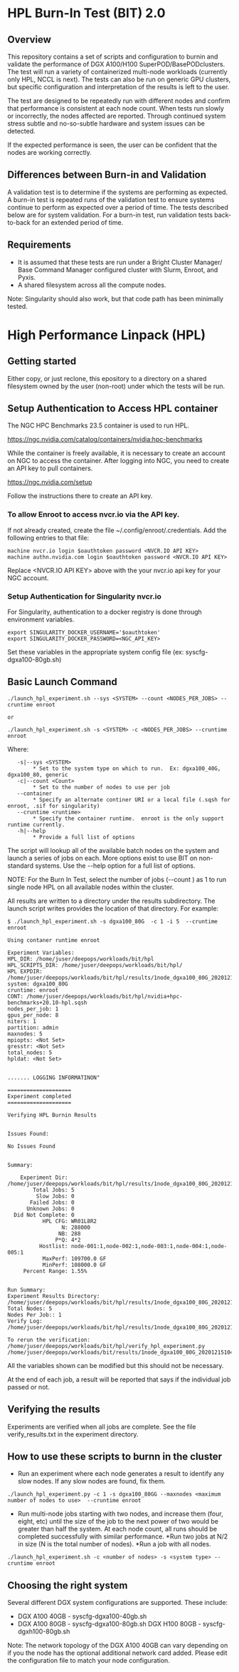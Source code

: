 # HPL Burn-In Test (BIT) 2.0

## Overview

This repository contains a set of scripts and configuration to burnin and validate the performance of DGX A100/H100 SuperPOD/BasePODclusters. The test will run a variety of containerized multi-node workloads (currently only HPL, NCCL is next).  The tests can also be run on generic GPU clusters, but specific configuration and interpretation of the results is left to the user.

The test are designed to be repeatedly run with different nodes and confirm that performance is consistent at each node count.  When tests run slowly or incorrectly, the nodes affected are reported.  Through continued system stress subtle and no-so-subtle hardware and system issues can be detected.  

If the expected performance is seen, the user can be confident that the nodes are working correctly.

## Differences between Burn-in and Validation
A validation test is to determine if the systems are performing as expected.  A burn-in test is 
repeated runs of the validation test to ensure systems continue to perform as expected over a 
period of time.  The tests described below are for system validation.  For a burn-in test, run 
validation tests back-to-back for an extended period of time.

## Requirements

- It is assumed that these tests are run under a Bright Cluster Manager/ Base Command Manager configured cluster with Slurm, Enroot, and Pyxis.
- A shared filesystem across all the compute nodes.

Note: Singularity should also work, but that code path has been minimally tested.

# High Performance Linpack (HPL)

## Getting started

Either copy, or just reclone, this epository to a directory on a shared filesystem owned by the user (non-root) under which the tests will be run.

## Setup Authentication to Access HPL container

The NGC HPC Benchmarks 23.5 container is used to run HPL.  

https://ngc.nvidia.com/catalog/containers/nvidia:hpc-benchmarks

While the container is freely available, it is necessary to create an account on NGC to access the 
container.  After logging into NGC, you need to create an API key to pull containers. 

https://ngc.nvidia.com/setup

Follow the instructions there to create an API key.

###  To allow Enroot to access nvcr.io via the API key.

If not already created, create the file ~/.config/enroot/.credentials.  Add the following entries to that file:

```
machine nvcr.io login $oauthtoken password <NVCR.IO API KEY>
machine authn.nvidia.com login $oauthtoken password <NVCR.IO API KEY>
```
Replace <NVCR.IO API KEY> above with the your nvcr.io api key for your NGC account.

### Setup Authentication for Singularity nvcr.io

For Singularity, authentication to a docker registry is done through environment variables. 

```
export SINGULARITY_DOCKER_USERNAME='$oauthtoken'
export SINGULARITY_DOCKER_PASSWORD=<NGC_API_KEY>
```

Set these variables in the appropriate system config file (ex: syscfg-dgxa100-80gb.sh)


## Basic Launch Command

```
./launch_hpl_experiment.sh --sys <SYSTEM> --count <NODES_PER_JOBS> --cruntime enroot 

or

./launch_hpl_experiment.sh -s <SYSTEM> -c <NODES_PER_JOBS> --cruntime enroot
```

Where:

```
   -s|--sys <SYSTEM>
        * Set to the system type on which to run.  Ex: dgxa100_40G, dgxa100_80, generic
   -c|--count <Count>
        * Set to the number of nodes to use per job
   --container 
        * Specify an alternate continer URI or a local file (.sqsh for enroot, .sif for singularity)
   --cruntime <runtime> 
        * Specify the container runtime.  enroot is the only support runtime currently.
   -h|--help
        * Provide a full list of options
```

The script will lookup all of the available batch nodes on the system and launch a series of jobs on each.  More options exist to use BIT on non-standard systems.  Use the --help option for a full list of options.

NOTE: For the Burn In Test, select the number of jobs (--count ) as 1 to run single node HPL on all available nodes within the cluster.

All results are written to a directory under the results subdirectory.  The launch script writes provides the location of that directory.  For example:

```
$ ./launch_hpl_experiment.sh -s dgxa100_80G  -c 1 -i 5  --cruntime enroot

Using contaner runtime enroot

Experiment Variables:
HPL_DIR: /home/juser/deepops/workloads/bit/hpl
HPL_SCRIPTS_DIR: /home/juser/deepops/workloads/bit/hpl/
HPL EXPDIR: /home/juser/deepops/workloads/bit/hpl/results/1node_dgxa100_80G_20201215104946 system: dgxa100_80G
cruntime: enroot
CONT: /home/juser/deepops/workloads/bit/hpl/nvidia+hpc-benchmarks+20.10-hpl.sqsh
nodes_per_job: 1
gpus_per_node: 8
niters: 1
partition: admin
maxnodes: 5
mpiopts: <Not Set>
gresstr: <Not Set>
total_nodes: 5
hpldat: <Not Set>


....... LOGGING INFORMATINON"

====================
Experiment completed
====================

Verifying HPL Burnin Results


Issues Found:

No Issues Found


Summary:

    Experiment Dir: /home/juser/deepops/workloads/bit/hpl/results/1node_dgxa100_80G_20201215104946
        Total Jobs: 5
         Slow Jobs: 0
       Failed Jobs: 0
      Unknown Jobs: 0
  Did Not Complete: 0
           HPL CFG: WR01L8R2
                 N: 288000
                NB: 288
               P*Q: 4*2
          Hostlist: node-001:1,node-002:1,node-003:1,node-004:1,node-005:1
           MaxPerf: 109700.0 GF
           MinPerf: 108000.0 GF
     Percent Range: 1.55%


Run Summary:
Experiment Results Directory: /home/juser/deepops/workloads/bit/hpl/results/1node_dgxa100_80G_20201215104946
Total Nodes: 5
Nodes Per Job:: 1
Verify Log: /home/juser/deepops/workloads/bit/hpl/results/1node_dgxa100_80G_20201215104946/verify_results.txt

To rerun the verification: /home/juser/deepops/workloads/bit/hpl/verify_hpl_experiment.py /home/juser/deepops/workloads/bit/results/1node_dgxa100_80G_20201215104946

```

All the variables shown can be modified but this should not be necessary.

At the end of each job, a result will be reported that says if the individual job passed or not.

## Verifying the results

Experiments are verified when all jobs are complete.  See the file verify_results.txt in the experiment directory.

## How to use these scripts to burnn in the cluster
 * Run an experiment where each node generates a result to identify any slow nodes.  If any slow nodes are found, fix them.

```
./launch_hpl_experiment.py -c 1 -s dgxa100_80GG --maxnodes <maximum number of nodes to use>  --cruntime enroot
```
* Run multi-node jobs starting with two nodes, and increase them (four, eight, etc) until the size of the job to the next power of two would be greater than half the system.  At each node count, all runs should be completed successfully with similar performance.
*Run two jobs at N/2 in size (N is the total number of nodes). 
*Run a job with all nodes.


```
./launch_hpl_experiment.sh -c <number of nodes> -s <system type> --cruntime enroot

```

## Choosing the right system
Several different DGX system configurations are supported.  These include:

* DGX A100 40GB  - syscfg-dgxa100-40gb.sh
* DGX A100 80GB  - syscfg-dgxa100-80gb.sh
  DGX H100 80GB  - syscfg-dgxh100-80gb.sh

Note: The network topology of the DGX A100 40GB can vary depending on if you the node has the optional additional network card added.  Please edit the configuration file to match your node configuration.

